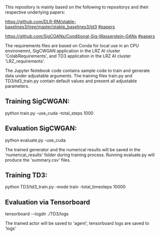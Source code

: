 This repository is mainly based on the following to repositorys and their respective underlying papers:

https://github.com/DLR-RM/stable-baselines3/tree/master/stable_baselines3/td3
[#papers](https://arxiv.org/abs/1802.09477)

https://github.com/SigCGANs/Conditional-Sig-Wasserstein-GANs
[#papers](https://onlinelibrary.wiley.com/doi/full/10.1111/mafi.12423)


The requirements files are based on Conda for local use in an CPU environemnt, SigCWGAN application in the LRZ AI cluster 'ColabRequirements', and TD3 application in the LRZ AI cluster 'LRZ_requirements'.

The Jupyter Notebook code contains sample code to train and generate data under adjustable arguments. 
The training files train.py and TD3/td3_train.py contain default values and present all adjustable parameters.




## Training SigCWGAN:
python train.py -use_cuda -total_steps 1000

## Evaluation SigCWGAN:
python evaluate.py -use_cuda

The trained generator and the numerical results will be saved in the 'numerical_results' folder during training process. Running evaluate.py will produce the 'summary.csv' files.



## Training TD3:
python TD3/td3_train.py -mode train -total_timesteps 10000

## Evaluation via Tensorboard
tensorboard --logdir ./TD3/logs

The trained actor will be saved to 'agent', tensorboard logs are saved to 'logs'


